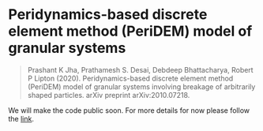 # Peridynamics-based discrete element method (PeriDEM) model of granular systems

> Prashant K Jha, Prathamesh S. Desai, Debdeep Bhattacharya, Robert P Lipton (2020). Peridynamics-based discrete element method (PeriDEM) model of granular systems involving breakage of arbitrarily shaped particles. arXiv preprint arXiv:2010.07218.

We will make the code public soon. For more details for now please follow the [link](https://prashjha.github.io/project/granular-media/).
